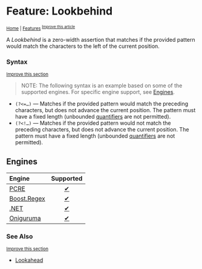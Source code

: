 # Feature: Lookbehind
<sup>[Home](../index.md) \| [Features](../features)
<sup>[Improve this article](https://github.com/rbuckton/regexp-features/edit/main/src/features/lookaround/lookbehind.md)</sup>

<!--
'Lookbehind' sources:
  - [](../../src/features/lookaround/lookbehind.md)
-->


<!--
'name' sources:
  - [](../../src/features/lookaround/lookbehind.md)
-->


<!--
'description' sources:
  - [](../../src/features/lookaround/lookbehind.md)
-->

A <dfn>Lookbehind</dfn> is a zero-width assertion that matches if the provided pattern would match the characters to the left of the current position.

### Syntax
<sup>[Improve this section](https://github.com/rbuckton/regexp-features/edit/main/src/features/lookaround/lookbehind.md)</sup>

<!--
'syntax' sources:
  - [](../../src/features/lookaround/lookbehind.md)
-->


> NOTE: The following syntax is an example based on some of the supported engines. For specific engine support, see [Engines](#engines).

- <a id="positive-lookbehind"></a>`(?<=…)` &mdash; Matches if the provided pattern would match the preceding characters, but does not advance the current position. The pattern must have a fixed length (unbounded [quantifiers] are not permitted).
- <a id="negative-lookbehind"></a>`(?<!…)` &mdash; Matches if the provided pattern would not match the preceding characters, but does not advance the current position. The pattern must have a fixed length (unbounded [quantifiers] are not permitted).

## Engines

| Engine | Supported |
|:-------|:---------:|
| [PCRE](../engines/pcre.md) | [✔](engines/pcre.md#feature-lookbehind) |
| [Boost.Regex](../engines/boost.regex.md) | [✔](engines/boost.regex.md#feature-lookbehind) |
| [.NET](../engines/dotnet.md) | [✔](engines/dotnet.md#feature-lookbehind) |
| [Oniguruma](../engines/oniguruma.md) | [✔](engines/oniguruma.md#feature-lookbehind) |

### See Also

<sup>[Improve this section](https://github.com/rbuckton/regexp-features/edit/main/src/features/lookaround/lookbehind.md)</sup>

<!--
'see_also' sources:
  - [](../../src/features/lookaround/lookbehind.md)
-->

- [Lookahead]

[Anchors]: ./anchors.md
[Buffer Boundaries]: ./buffer-boundaries.md
[Word Boundaries]: ./word-boundaries.md
[Text Segment Boundaries]: ./text-segment-boundaries.md
[Continuation Escape]: ./continuation-escape.md
[Alternatives]: ./alternatives.md
[Wildcard]: ./wildcard.md
[Character Classes]: ./character-classes.md
[Posix Character Classes]: ./posix-character-classes.md
[Negated Posix Character Classes]: ./negated-posix-character-classes.md
[Collating Elements]: ./collating-elements.md
[Equivalence Classes]: ./equivalence-classes.md
[Character Class Escapes]: ./character-class-escapes.md
[Line Endings Escape]: ./line-endings-escape.md
[Character Property Escapes]: ./character-property-escapes.md
[Character Class Nested Set]: ./character-class-nested-set.md
[Character Class Intersection]: ./character-class-intersection.md
[Character Class Subtraction]: ./character-class-subtraction.md
[Quoted Characters]: ./quoted-characters.md
[Quantifiers]: ./quantifiers.md
[Lazy Quantifiers]: ./lazy-quantifiers.md
[Possessive Quantifiers]: ./possessive-quantifiers.md
[Capturing Groups]: ./capturing-groups.md
[Named Capturing Groups]: ./named-capturing-groups.md
[Non-Capturing Groups]: ./non-capturing-groups.md
[Backreferences]: ./backreferences.md
[Comments]: ./comments.md
[Line Comments]: ./line-comments.md
[Modifiers]: ./modifiers.md
[Branch Reset]: ./branch-reset.md
[Lookahead]: ./lookahead.md
[Lookbehind]: ./lookbehind.md
[Non-Backtracking Expressions]: ./non-backtracking-expressions.md
[Recursion]: ./recursion.md
[Conditional Expressions]: ./conditional-expressions.md
[Subroutines]: ./subroutines.md
[Callouts]: ./callouts.md
[Flags]: ./flags.md

[article:Anchors]: ./anchors.md
[article:Buffer Boundaries]: ./buffer-boundaries.md
[article:Word Boundaries]: ./word-boundaries.md
[article:Text Segment Boundaries]: ./text-segment-boundaries.md
[article:Continuation Escape]: ./continuation-escape.md
[article:Alternatives]: ./alternatives.md
[article:Wildcard]: ./wildcard.md
[article:Character Classes]: ./character-classes.md
[article:Posix Character Classes]: ./posix-character-classes.md
[article:Negated Posix Character Classes]: ./negated-posix-character-classes.md
[article:Collating Elements]: ./collating-elements.md
[article:Equivalence Classes]: ./equivalence-classes.md
[article:Character Class Escapes]: ./character-class-escapes.md
[article:Line Endings Escape]: ./line-endings-escape.md
[article:Character Property Escapes]: ./character-property-escapes.md
[article:Character Class Nested Set]: ./character-class-nested-set.md
[article:Character Class Intersection]: ./character-class-intersection.md
[article:Character Class Subtraction]: ./character-class-subtraction.md
[article:Quoted Characters]: ./quoted-characters.md
[article:Quantifiers]: ./quantifiers.md
[article:Lazy Quantifiers]: ./lazy-quantifiers.md
[article:Possessive Quantifiers]: ./possessive-quantifiers.md
[article:Capturing Groups]: ./capturing-groups.md
[article:Named Capturing Groups]: ./named-capturing-groups.md
[article:Non-Capturing Groups]: ./non-capturing-groups.md
[article:Backreferences]: ./backreferences.md
[article:Comments]: ./comments.md
[article:Line Comments]: ./line-comments.md
[article:Modifiers]: ./modifiers.md
[article:Branch Reset]: ./branch-reset.md
[article:Lookahead]: ./lookahead.md
[article:Lookbehind]: ./lookbehind.md
[article:Non-Backtracking Expressions]: ./non-backtracking-expressions.md
[article:Recursion]: ./recursion.md
[article:Conditional Expressions]: ./conditional-expressions.md
[article:Subroutines]: ./subroutines.md
[article:Callouts]: ./callouts.md
[article:Flags]: ./flags.md